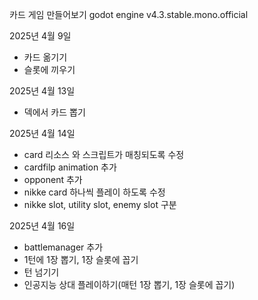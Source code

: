 카드 게임 만들어보기
godot engine v4.3.stable.mono.official

2025년 4월 9일
 - 카드 옮기기
 - 슬롯에 끼우기


2025년 4월 13일
 - 덱에서 카드 뽑기

2025년 4월 14일
 - card 리소스 와 스크립트가 매칭되도록 수정
 - cardfilp animation 추가
 - opponent 추가
 - nikke card 하나씩 플레이 하도록 수정
 - nikke slot, utility slot, enemy slot 구분

2025년 4월 16일
 - battlemanager 추가
 - 1턴에 1장 뽑기, 1장 슬롯에 꼽기
 - 턴 넘기기
 - 인공지능 상대 플레이하기(매턴 1장 뽑기, 1장 슬롯에 꼽기)
